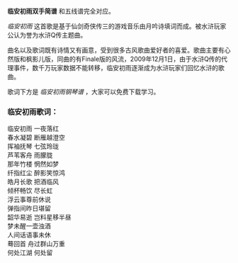 

**临安初雨双手简谱** 和五线谱完全对应。

_临安初雨_ 这首歌是基于仙剑奇侠传三的游戏音乐由月吟诗填词而成。被水浒玩家公认为誉为水浒Q传主题曲。

曲名以及歌词既有诗情又有画意，受到很多古风歌曲爱好者的喜爱。歌曲主要有心然版和枫影儿版，同曲的有Finale版的风流，2009年12月1日，由于水浒Q传的代理事件，数千万玩家数据不能转移，临安初雨逐渐成为水浒玩家们回忆水浒的歌曲。

歌词下方是 _临安初雨钢琴谱_ ，大家可以免费下载学习。

### 临安初雨歌词：

临安初雨 一夜落红  
春水凝碧 断雁越澄空  
挥袖抚琴 七弦玲珑  
芦苇客舟 雨朦胧  
那年竹楼 惘然如梦  
纤指红尘 醉影笑惊鸿  
皓月长歌 把酒临风  
倾杯畅饮 尽长虹  
浮云事尊前休说  
弹指间昨日堪留  
韶华易逝 岂料星移半昼  
梦未醒一壶浊酒  
人间话语事未休  
蓦回首 舟过群山万重  
何处江湖 何处留

